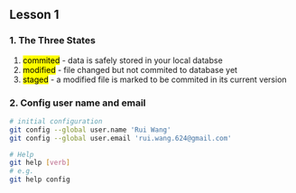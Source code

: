 ## Lesson 1
### 1. The Three States
1. <mark>commited</mark> - data is safely stored in your local databse
2. <mark>modified</mark> - file changed but not commited to database yet
3. <mark>staged</mark> - a modified file is marked to be commited in its current version

### 2. Config user name and email
```bash
# initial configuration
git config --global user.name 'Rui Wang'
git config --global user.email 'rui.wang.624@gmail.com'

# Help
git help [verb]
# e.g.
git help config
```